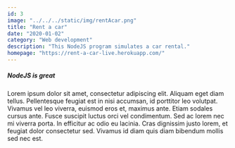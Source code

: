 ```yaml
---
id: 3
image: "../../../static/img/rentAcar.png"
title: "Rent a car"
date: "2020-01-02"
category: "Web development"
description: "This NodeJS program simulates a car rental."
homepage: "https://rent-a-car-live.herokuapp.com/"
---
```


##### NodeJS is great

Lorem ipsum dolor sit amet, consectetur adipiscing elit. Aliquam eget diam tellus. Pellentesque feugiat est in nisi accumsan, id porttitor leo volutpat. Vivamus vel leo viverra, euismod eros et, maximus ante. Etiam sodales cursus ante. Fusce suscipit luctus orci vel condimentum. Sed ac lorem nec mi viverra porta. In efficitur ac odio eu lacinia. Cras dignissim justo lorem, et feugiat dolor consectetur sed. Vivamus id diam quis diam bibendum mollis sed nec est.
